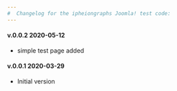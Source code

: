 ```yaml
--- 
#  Changelog for the ipheiongraphs Joomla! test code:
---
```

<h4>v.0.0.2 2020-05-12</h4>
<ul>
<li>simple test page added</li>
</ul>

<h4>v.0.0.1 2020-03-29</h4>
<ul>
<li>Initial version</li>
</ul>
